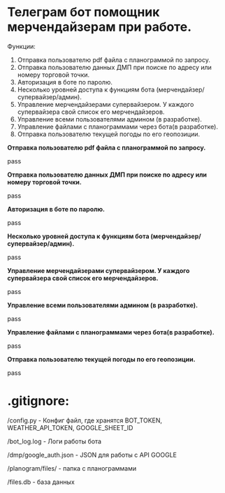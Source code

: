 # Телеграм бот помощник мерчендайзерам при работе.

Функции:
1. Отправка пользователю pdf файла с планограммой по запросу.
2. Отправка пользователю данных ДМП при поиске по адресу или номеру торговой точки.
3. Авторизация в боте по паролю.
4. Несколько уровней доступа к функциям бота (мерчендайзер/супервайзер/админ).
5. Управление мерчендайзерами супервайзером. У каждого супервайзера свой список его мерчендайзеров.
6. Управление всеми пользователями админом (в разработке).
7. Управление файлами с планограммами через бота(в разработке).
8. Отправка пользователю текущей погоды по его геопозиции.

**Отправка пользователю pdf файла с планограммой по запросу.**

pass

**Отправка пользователю данных ДМП при поиске по адресу или номеру торговой точки.**

pass

**Авторизация в боте по паролю.**

pass

**Несколько уровней доступа к функциям бота (мерчендайзер/супервайзер/админ).**

pass

**Управление мерчендайзерами супервайзером. У каждого супервайзера свой список его мерчендайзеров.**

pass

**Управление всеми пользователями админом (в разработке).**

pass

**Управление файлами с планограммами через бота(в разработке).**

pass

**Отправка пользователю текущей погоды по его геопозиции.**

pass

# .gitignore:

/config.py - Конфиг файл, где хранятся BOT_TOKEN, WEATHER_API_TOKEN, GOOGLE_SHEET_ID

/bot_log.log - Логи работы бота

/dmp/google_auth.json - JSON для работы с API GOOGLE

/planogram/files/ - папка с планограммами

/files.db - база данных